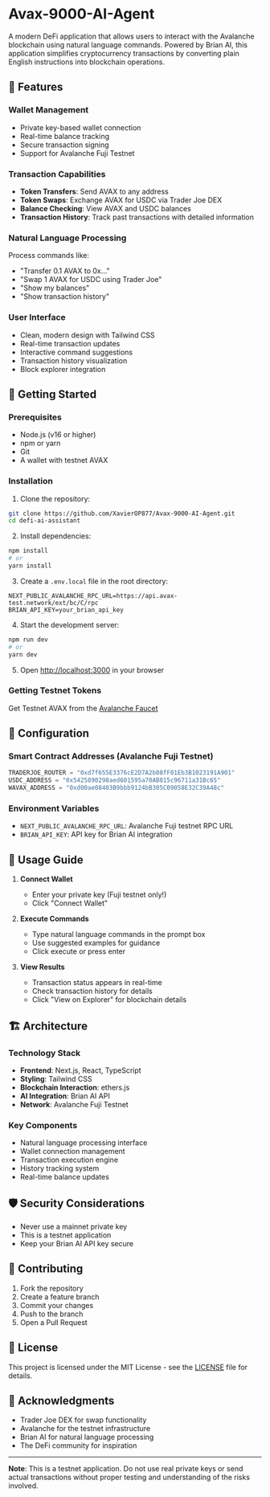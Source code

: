 # Avax-9000-AI-Agent

A modern DeFi application that allows users to interact with the Avalanche blockchain using natural language commands. Powered by Brian AI, this application simplifies cryptocurrency transactions by converting plain English instructions into blockchain operations.

## 🌟 Features

### Wallet Management
- Private key-based wallet connection
- Real-time balance tracking
- Secure transaction signing
- Support for Avalanche Fuji Testnet

### Transaction Capabilities
- **Token Transfers**: Send AVAX to any address
- **Token Swaps**: Exchange AVAX for USDC via Trader Joe DEX
- **Balance Checking**: View AVAX and USDC balances
- **Transaction History**: Track past transactions with detailed information

### Natural Language Processing
Process commands like:
- "Transfer 0.1 AVAX to 0x..."
- "Swap 1 AVAX for USDC using Trader Joe"
- "Show my balances"
- "Show transaction history"

### User Interface
- Clean, modern design with Tailwind CSS
- Real-time transaction updates
- Interactive command suggestions
- Transaction history visualization
- Block explorer integration

## 🚀 Getting Started

### Prerequisites
- Node.js (v16 or higher)
- npm or yarn
- Git
- A wallet with testnet AVAX

### Installation

1. Clone the repository:
```bash
git clone https://github.com/XavierOP877/Avax-9000-AI-Agent.git
cd defi-ai-assistant
```

2. Install dependencies:
```bash
npm install
# or
yarn install
```

3. Create a `.env.local` file in the root directory:
```env
NEXT_PUBLIC_AVALANCHE_RPC_URL=https://api.avax-test.network/ext/bc/C/rpc
BRIAN_API_KEY=your_brian_api_key
```

4. Start the development server:
```bash
npm run dev
# or
yarn dev
```

5. Open [http://localhost:3000](http://localhost:3000) in your browser

### Getting Testnet Tokens

Get Testnet AVAX from the [Avalanche Faucet](https://faucet.avax.network/)

## 🔧 Configuration

### Smart Contract Addresses (Avalanche Fuji Testnet)
```typescript
TRADERJOE_ROUTER = "0xd7f655E3376cE2D7A2b08fF01Eb3B1023191A901"
USDC_ADDRESS = "0x5425890298aed601595a70AB815c96711a31Bc65"
WAVAX_ADDRESS = "0xd00ae08403B9bbb9124bB305C09058E32C39A48c"
```

### Environment Variables
- `NEXT_PUBLIC_AVALANCHE_RPC_URL`: Avalanche Fuji testnet RPC URL
- `BRIAN_API_KEY`: API key for Brian AI integration

## 📖 Usage Guide

1. **Connect Wallet**
   - Enter your private key (Fuji testnet only!)
   - Click "Connect Wallet"

2. **Execute Commands**
   - Type natural language commands in the prompt box
   - Use suggested examples for guidance
   - Click execute or press enter

3. **View Results**
   - Transaction status appears in real-time
   - Check transaction history for details
   - Click "View on Explorer" for blockchain details

## 🏗️ Architecture

### Technology Stack
- **Frontend**: Next.js, React, TypeScript
- **Styling**: Tailwind CSS
- **Blockchain Interaction**: ethers.js
- **AI Integration**: Brian AI API
- **Network**: Avalanche Fuji Testnet

### Key Components
- Natural language processing interface
- Wallet connection management
- Transaction execution engine
- History tracking system
- Real-time balance updates

## 🛡️ Security Considerations

- Never use a mainnet private key
- This is a testnet application
- Keep your Brian AI API key secure

## 🤝 Contributing

1. Fork the repository
2. Create a feature branch
3. Commit your changes
4. Push to the branch
5. Open a Pull Request

## 📝 License

This project is licensed under the MIT License - see the [LICENSE](LICENSE) file for details.

## 🙏 Acknowledgments

- Trader Joe DEX for swap functionality
- Avalanche for the testnet infrastructure
- Brian AI for natural language processing
- The DeFi community for inspiration

---

**Note**: This is a testnet application. Do not use real private keys or send actual transactions without proper testing and understanding of the risks involved.